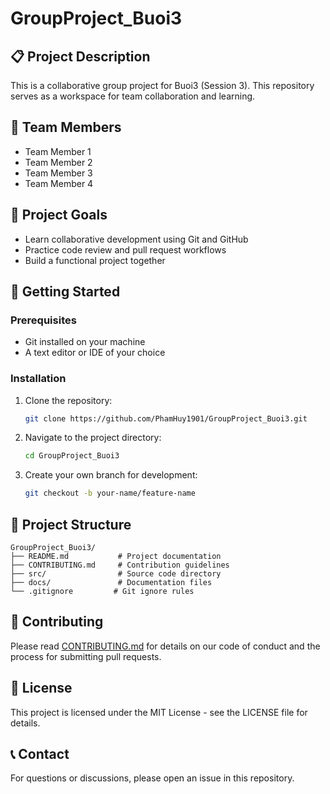 # GroupProject_Buoi3

## 📋 Project Description
This is a collaborative group project for Buoi3 (Session 3). This repository serves as a workspace for team collaboration and learning.

## 👥 Team Members
- Team Member 1
- Team Member 2
- Team Member 3
- Team Member 4

## 🎯 Project Goals
- Learn collaborative development using Git and GitHub
- Practice code review and pull request workflows
- Build a functional project together

## 🚀 Getting Started

### Prerequisites
- Git installed on your machine
- A text editor or IDE of your choice

### Installation
1. Clone the repository:
   ```bash
   git clone https://github.com/PhamHuy1901/GroupProject_Buoi3.git
   ```

2. Navigate to the project directory:
   ```bash
   cd GroupProject_Buoi3
   ```

3. Create your own branch for development:
   ```bash
   git checkout -b your-name/feature-name
   ```

## 📂 Project Structure
```
GroupProject_Buoi3/
├── README.md           # Project documentation
├── CONTRIBUTING.md     # Contribution guidelines
├── src/                # Source code directory
├── docs/               # Documentation files
└── .gitignore         # Git ignore rules
```

## 🤝 Contributing
Please read [CONTRIBUTING.md](CONTRIBUTING.md) for details on our code of conduct and the process for submitting pull requests.

## 📝 License
This project is licensed under the MIT License - see the LICENSE file for details.

## 📞 Contact
For questions or discussions, please open an issue in this repository.